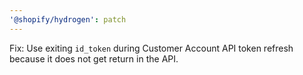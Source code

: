 ```yaml
---
'@shopify/hydrogen': patch
---
```


Fix: Use exiting `id_token` during Customer Account API token refresh because it does not get return in the API.
